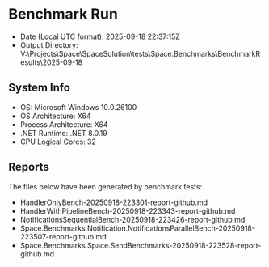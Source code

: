 # Benchmark Run

- Date (Local UTC format): 2025-09-18 22:37:15Z
- Output Directory: V:\Projects\Space\SpaceSolution\tests\Space.Benchmarks\BenchmarkResults\2025-09-18

## System Info
- OS: Microsoft Windows 10.0.26100
- OS Architecture: X64
- Process Architecture: X64
- .NET Runtime: .NET 8.0.19
- CPU Logical Cores: 32

## Reports
The files below have been generated by benchmark tests:

- HandlerOnlyBench-20250918-223301-report-github.md
- HandlerWithPipelineBench-20250918-223343-report-github.md
- NotificationsSequentialBench-20250918-223426-report-github.md
- Space.Benchmarks.Notification.NotificationsParallelBench-20250918-223507-report-github.md
- Space.Benchmarks.Space.SendBenchmarks-20250918-223528-report-github.md
